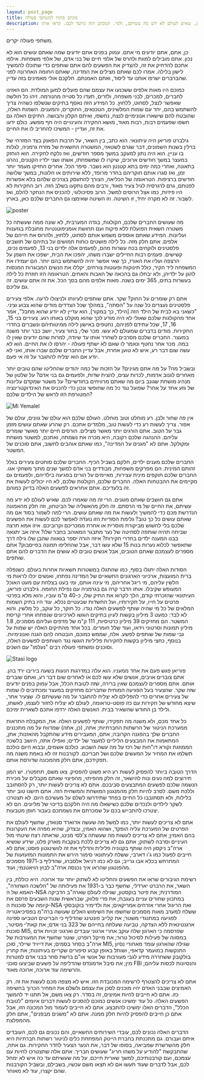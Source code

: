 ```yaml
---
layout: post_page
title: מכתב פתוח למשתפי פעולה
description: סיפרו לכם שאתם עובדים למען המדינה, אמרו לכם שבשביל לעשות טוב חייבים לעשות גם רע. הבטיחו לכם שתהיו מוגנים, שאיש לעולם לא ידע מה עשיתם, ולמי. המכתב הזה מיועד לכם. קראו אותו.
---
```

משתפי פעולה יקרים.

כן, אתם, אתם יודעים מי אתם. עמוק בפנים אתם יודעים שמה שאתם עושים הוא לא נכון. אתם מובילים למוות ולהרס של אלפי חיים של בני אדם, של אלפי משפחות. אילפו אתכם להדחיק את זה, להצדיק את הפשעים להם אתם שותפים כדי שתוכלו להמשיך לישון בלילה. אמרו לכם שאתם מצילים את המדינה, שאתם החומה האחרונה לפני שהברברים ישרפו אותנו עד ליסוד, ואתם האמנתם. חלקכם אולי מאמינים בזה עדיין.

כמוכם היו מאות אלפים ששכנעו את עצמם שהם פועלים למען המולדת. הם האזינו לחברים, למכרים, לבני משפחה, ולזרים, תעדו כל סטייה מהנורמה. זיהו כל חולשה שאפשר לנצל, לסחוט, ללחוץ. כל המידע הזה נאסף בתיקים שנשלפו כשהיה צריך להשתמש בהם, יחד עם שמות המלשינים, הטכנאים, החוקרים, והמענים. השמות האלה, שהובטח להם שישארו אנונימיים לנצח, נחשפו, ואיתם הקלון והבושה. התיקים האלה גם חשפו שפעמים רבות, רבות מאוד, מושא החקירה והעינויים היה חף מפשע. כולם ידעו את זה, ועדיין - המשיכו להחריב לו את החיים.

גילברט פוריאן היה עיתונאי. הוא כתב, בין השאר, על תרבות הפאנק בצד המזרחי של ברלין בשנות השמונים, דבר שגרם לשטאזי, המשטרה החשאית של מזרח גרמניה, לגלות בו עניין. הוא היה נתון למעקב במשך מספר חודשים, ואז נלקח לחקירה. הוא הוחזק במעצר במשך חודשים ארוכים, שיקרו לו שמשפחתו, אשתו ושני ילדיו הקטנים, נהרגו בתאונה, ואחרי כמה ימים בתא קטנטן הוא נשבר. סיפר הכל. אחרים החזיקו מעמד יותר זמן, ואז סגרו אותם חוקריהם בחדר מרופד, ללא שירותים או חלונות, במשך שלושה חודשים ברציפות. הטראומה של הכליאה, הצורך להתעסק בצרכים שלהם בלא אפשרות לפנותם, גרם לרגרסיה לגיל צעיר מאוד, ורבים מהם נתקעו בשלב הזה. רוב החקירות לא היו פיזיות, כמו אצל הרוסים למשל. הרוב פסיכולוגי, להכניס את הנחקר להלם, ואז לשבור. זה לא מקרה יחיד, זו השיטה. וזו השיטה שאימצו גם החברים שלכם כאן, בארץ.

![poster](/img/2017-07-04-0.png)

מה שעושים החברים שלכם, הקולגות, בגדה המערבית, לא שונה ממה שעשתה כל משטרה חשאית הפועלת ללא פיקוח ועם תחושת אומניפוטנטיות מתובלת בגזענות ועליונות. המידע שאתם אוספים משמש אותם לסחוט, ללחוץ, ולהרוס את חייהם של אלפים. אתם חלק מזה. כל לילה פושטים כוחות חמושים על בתיהם של תושבים פלסטינים ולוקחים בכח עשרות מהם, לפעמים אלה ילדים בני 13, לפעמים נכים, קשישים. פעמים רבות החיילים ישברו משהו, יהפכו את הבית, ישפכו את השמן על הרצפה ועליו את האורז, כך שאי אפשר יהיה להשתמש בהם יותר. הם יעמידו את המשפחה ליד הקיר, כולל תינוקות ופעוטות צורחים, יקללו את הנשים המבוגרות המנסות להגן על ילדיהן, ולא יבחלו גם בהכאה של האבות והאחים. הטראומה הזו חוזרת כל לילה בעשרות בתים, 365 ימים בשנה. מאות אלפים מהם בסך הכל. את זה אתם עושים. זה גם עליכם.

אתם רק שומרים על החוק? שקר. אתם שותפים לעיוותו ולניצולו לרעה. אלפי צעירים פלסטינים נעצרים כל שנה על "הסתה", במהלך שכל הצדדים מודים שהוא צבוע וציני. "כשאני בא לבית של הילד הזה [הילד, כך במקור], הוא עדיין לא יודע שהוא מחבל", אמר אחד מהקולגות שלכם שאולי לא היה מודע לכך שהוא מוקלט באותו רגע. צעירים בני 15, 16, 17, שכל עתידם לפניהם, נחטפים באישון לילה ממיטותיהם ונשברים בחדרי החקירות. מודים בדברים שמעולם לא עשו. מכר שלי, בחור צעיר, יושב כבר יותר משנה במעצר. החברים שלכם מסרבים לשחרר אותו עד שיודה, למרות שהם יודעים שאין לו במה. מכר אחר נחטף ונאמר לו שאם לא ישתף פעולה - יהרסו לו את החיים. הוא לא עשה שום דבר רע, איש לא טוען אחרת, אבל עדיין החברים שלכם שברו אותו, ואני לא יודע אם הוא יצליח להתגבר על זה אי פעם.

ובשביל מה? על מה אתם מגינים? על הזכות של כמה יהודים שהחליטו שהם טובים יותר מאחרים לגנוב אדמות, לכרות עצים, להצית שדות, ולפעמים גם בני אדם? על שלטון של מנהיג מושחת שגונב ביום מה שאתם מרוויחים בחודשיים? על משטר שמקדם עליונות של גזע אחד על אחר? שפועל נגד כל מה שחופשי ונכון כדי להכניס את האינדוקטרינציה המטורפת הזו לראש של הילדים שלכם?

![Mi Yemalel](/img/2017-07-04-1.png)

אין פה שחור ולבן. רע מוחלט וטוב מוחלט. העולם שלכם הוא עולם של גוונים, עולם של אפור. צריך לעשות רע כדי לעשות טוב, מלמדים אתכם. רק שהרע שאתם עושים מזמן גבר על הטוב. אתם הורגים יותר מאשר מצילים. הורסים חיים יותר מאשר שומרים עליהם. ההנהגה שלכם רקובה, היא מכרה את נשמתה, ואתכם, למשטר מושחת ומקולקל. אתם לא "מגנים על המדינה", כמו שאתם אוהבים לחשוב, אתם סוכנים של המשטר. 

החברים שלכם מענים ילדים, חלקם בשביל הכיף. החברים שלכם סוחטים צעירים בגלל זהותם המינית. הם מפרקים משפחות, מבודדים בני אדם למשך שנים מתוך משחקי אגו. החברים שלכם תוקפים מינית עצירות, מאיימים על הורים בפגיעה בילדיהם, ולפעמים גם מקיימים את ההבטחות האלה. החברים שלכם, הקולגות שלכם, לא היו יכולים לעשות את זה בלעדיכם. אתם אחראים לפשעים האלה בדיוק כמוהם.

אתם גם חושבים שאתם מוגנים. הרי זה מה שאמרו לכם. שאיש לעולם לא ידע מה עשיתם, את החיים של מי הרסתם. זה חלק מהאשליה של הביטחון, וזה חלק מהאמונה הנדרשת מכם כדי להמשיך ולעשות את מה שאתם עושים. הרי למה לשמור בסוד אם מה שאתם עושים כל כך טוב? גלימת הסודיות הזו נועדה לאפשר לכם לעשות את הפשעים שלכם בלי לחשוש מביקורת מוסרית או אחרת ממכריכם וקרוביכם. איזו אמא תרצה שביתה תהיה שותפה לסחיטה של נער מתבגר המאוהב בחבר שלו? איזה אב יתגאה בבנו המענה ילדים בחדרי חקירות? איזה הורה יספר בגאווה שהבן שלו גילה דרך שתאפשר לכלוא נערות בנות 15 שלא עשו דבר, אבל שהחליפו תמונה בפייסבוק? אתם מספרים לעצמכם שאתם הטובים, אבל אנשים טובים לא עושים את הדברים להם אתם שותפים.

הסודות האלה יתגלו בסוף, כמו שהתגלו במשטרות חשאיות אחרות בעולם. כשנפלה ברית המועצות, ארכיוני הארגונים החשאיים של המדינה נפתחו, ואנשים יכלו לראות מי הלשין עליהם, מי ריגל אחריהם, מי עינה אותם, ומי בעט בצלחת עם מעט האוכל המעופש שקיבלו. אותו הדבר קרה גם בגרמניה עם נפילת החומה. גילברט פוריאן, העיתונאי שהזכרתי קודם, הלך לקרוא את התיק שלו, כ-40 ס"מ עוביו, והוא מלא בפרטי פרטים על חייו, על חקירותיו, ועל החשדות שבעטיים נכלא. עוד היו בתיק השמות המלאים של כל מי שהיה שותף לפשעים האלה נגדו. כל חוקר, כל עוקב, כל מלשין. והוא לא לבד: כמעט 3 מיליון בקשות לעיון בתיקים הוגשו לארכיונים שנפתחו אחרי קריסת המשטר. הם מחזיקים 39 מיליון כרטיסיות, 111 ק"מ של מדפים ועליהם מסמכים, 1.8 מיליון תמונות וסרטוני וידאו, ועוד שלל חומרים. בכל אחד מהתיקים האלה יש שמות על גבי שמות של שותפים לפשע. אלה, שממש כמוכם, הובטחה להם הגנה ואנונימיות. בנוסף, כחצי מיליון בקשות לחקירות פליליות הוגשו נגד השותפים לפשעים האלה, וסוכנים ומשתפי פעולה רבים "נעלמו" עם השנים.

![Stasi logo](/img/2017-07-04-2.png)

פוריאן פגש פעם את אחד ממעניו. הוא עלה במדרגות הנעות בשעה ביריבו ירד בהן. אתם צוברים אויבים, אנשים שלא עשו לכם או לאחרים שום דבר רע, ואתם שוברים אותם. אתם מספרים לעצמכם שאין ברירה, שזה לטובת הכלל, אבל עמוק בפנים יודעים שזה שקר. שהצעיר בעל הפגיעה המוחית שחבריכם מחזיקים במעצר ומכתיבים לו שמות של צעירים אחרים כדי להפלילם לא יצליח להתגבר על מה שעשיתם לו. שצעיר אחר, שיצא מחודש של חקירות עם כזו פוסט-טראומה, לעולם לא יצליח לחזור לעצמו, לאשתו, ולילד בן החודש שהשאיר בבית. האנשים האלה ירדפו אתכם לשארית ימיכם.

כל אחד מכם, ולא משנה מה תפקידו, שותף לפשעים האלה. את, המקבלת התראות ממערכת הניטור של הרשתות החברתיות; אתה, (כן, אתה) שמדווח על מה מתכננים החברים שלך בהפגנה הקרובה; אתם, המעבירים מידע שהתקבל מהאזנות; אתן, המתאמות את המבצעים הליליים למעצר של ילדים; ואפילו אתה, היושב בלשכה הממוזגת וקורא דו"חות של רכז על מה עשה השבוע. כולכם אשמים, ובבוא היום כולכם תשלמו את המחיר על המעשים שלכם ושל חבריכם. לקורבנות זה לא באמת משנה מה תפקידכם, אתם חלק מהמכונה שדורסת אותם.

הדרך הטובה ביותר להפסיק לעשות רע היא פשוט להפסיק. צאו משם, תתפטרו. יש המון תירוצים למה נעים ונוח להישאר, זה חלק מהפיתוי, מהפיצוי שאתם מקבלים על מכירת הנשמה שלכם לפשעים המתבצעים סביבכם. אתם לא צריכים לעשות יותר, רק להסתובב וללכת משם. לסרב להיות חלק מהמנגנון המושחת והמשחית הזה. אתם תישנו טוב יותר בלילות, ולא תסתובבו כל החיים בפחד שתידרשו לשלם על מעשיכם היום. לא תצטרכו לשקר לילדים ולנכדים שלכם כשישאלו מה היה חלקכם בדיכוי של מליונים. הם לא יצטרכו להתבייש בכם על שמכרתם את נשמתכם בעבור חופן מטבעות.

אתם לא צריכים לעשות יותר, כמו למשל מה שעשה אדוארד סנואדן, שחשף לעולם את הפרטים של המערכת עליה הופקד, ושהוא האמין, ובצדק, שהיא מפרה את העקרונות בהם האמין; אתם לא צריכים לעשות מה שעשתה צ'לסי מנינג, שראתה רצח שיטתי מול העיניים וסרבה לשתוק; אתם גם לא צריכים ללכת בעקבות מארק פלט, שידע שנשיא ארה"ב ניקסון היה שותף בקנוניה פלילית והדליף את זה לוושינגטון פוסט; אתם לא חייבים לפעול כמו ג'ו דארבי, ששלח לעיתונאי סימור הירש את התמונות המזעזעות של המתרחש בכלא אבו גרייב; גם לא כמו דניאל אלסברג, שהדליף ב-1971 מסמכים מהפנטגון שהראו איך נכנסה ארה"ב לבוץ הויאטנמי; ועוד.

רשימת הגיבורים שראו את הפשעים והחליטו לא לשתוק יותר עוד ארוכה. היא כוללת, בין השאר, את הרברט יארדלי, שחשף כבר ב-1931 את פעילותה של "הלשכה השחורה", האמא של ה-NSA המודרנית; את פיטר בוקסטון, שגילה לעולם שארה"ב הדביקה במתכוון שחורים עניים בעגבת; את פרי פלווק, שבראשית שנות השבעים פרסם את קיומה של סוכנות ה-NSA ואת הריגול אחרי אזרחים אמריקאים; את ולדימיר בוקובסקי ששלח למערב מאות מסמכים שחשפו את השימוש האלים שעושה ברה"מ בפסיכיאטריה לפגיעה במתנגדי משטר; את קלייב פונטינג שהדליף כי הבריטים הטביעו ספינה ארגנטינאית ללא הצדקה, טביעה שעלתה בחייהם של 323 בני אדם; את קאת'י מסיטר, סוכנת MI5, שפרסמה כי הארגון שלה עוקב אחרי ארגוני עובדים וארגוני זכויות אדם במסווה של פעילות לסיכול טרור; את מייקל רופרט, שוטר שחשף את המעורבות של ארה"ב בסחר בסמים; את דייויד שיילר, סוכן MI5, שגילה שהארגון עומד מאחורי נסיון התנקשות במועמר קדאפי, ושותל באופן קבוע סיפורים שקריים בעיתונות; את קתרין בולקובק ששחררה מידע לגבי מעורבות של אנשי או"ם ברשת סחר בבני אדם למטרות מין; את סיבל אדמונדס שהדליפה על פשעים שביצעו סוכני FBI והנסיונות לכסות עליהם; והרשימה עוד ארוכה, ארוכה מאוד.

אתם לא צריכים להצטרף לרשימה המכובדת הזו. איש לא מצפה מכם לעשות את זה. רק האמיצים שבבני האדם יהיו מוכנים לסכן את עצמם ולשלם את המחיר הכרוך בחשיפה כזו. אתם לא חייבים להיות אמיצים, זה בסדר. רק צאו משם, אל תתנו יד להמשך הפשעים האלה. כל עוד ימשיכו אנשים כמוכם להסכים לעשות דברים איומים "לטובת הכלל", הדברים האלו ימשיכו להתבצע. אתם לא חייבים לעמוד מול המכונה הזו, אבל אתם כן חייבים להפסיק להיות חלק ממנה. אתם לא "משנים מבפנים", אתם חלק מהמפלצת. 

הדברים האלה נכונים לכם, עובדי השירותים החשאיים, והם נכונים גם לכם,  העובדים איתם ועבורם. גם מתכנתת בחברת הייטק המפתחת כלים לניטור רשתות חברתיות היא חלק מהשרשרת שמביאה, בסופו של דבר, את הנער הצעיר לחדר החקירות. גם אתה, שהתבקשת "להודיע על משהו חריג" שעושים חבריך. אתם אלה שתצטרכו לחיות עם עצמכם, ועם קורבנותיכם, למשך שארית חייכם. על מה שעשיתם עד כה איש לא ימחל לכם, אבל לדברים שעוד תעשו אם לא תצאו משם עכשיו, בשבילם, ובשביל הקורבנות שהם יקצרו, עוד לא מאוחר.

